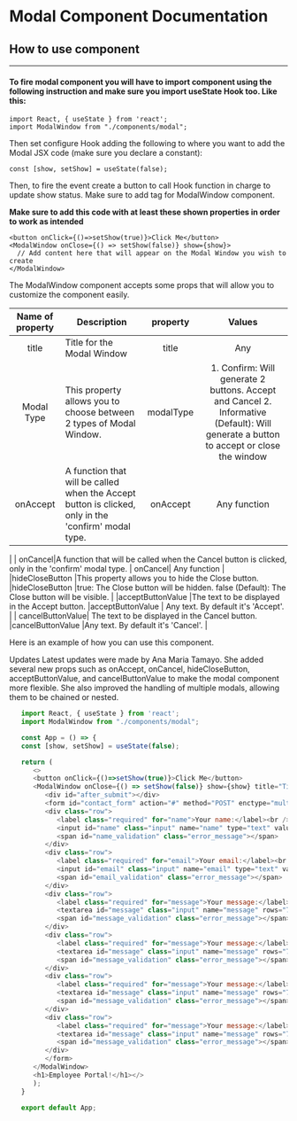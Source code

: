 # Modal Component Documentation

## How to use component
-------

#### To fire modal component you will have to import component using the following instruction and make sure you import useState Hook too. Like this:

    import React, { useState } from 'react';
    import ModalWindow from "./components/modal";

 Then set configure Hook adding the following to where you want to add the Modal JSX code (make sure you declare a constant):

    const [show, setShow] = useState(false);

 Then, to fire the event create a button to call Hook function in charge to update show status. Make sure to add tag
 for ModalWindow component.

  __Make sure to add this code with at least these shown properties in order to work as intended__
 
    <button onClick={()=>setShow(true)}>Click Me</button>
    <ModalWindow onClose={() => setShow(false)} show={show}>
      // Add content here that will appear on the Modal Window you wish to create
    </ModalWindow>

 The ModalWindow component accepts some props that will allow you to customize the component easily.

| Name of property | Description                                                         |  property |                                                                  Values                                                                 |
|:----------------:|---------------------------------------------------------------------|:---------:|:---------------------------------------------------------------------------------------------------------------------------------------:|
| title            | Title for the  Modal Window                                                | title     | Any                                                                                                                                     |
| Modal Type      | This property allows you to choose between 2 types of Modal Window. | modalType | 1. Confirm: Will generate 2 buttons. Accept and Cancel  2. Informative (Default): Will generate a button to accept or close the window  |
| onAccept |A function that will be called when the Accept button is clicked, only in the 'confirm' modal type.	 | onAccept|Any function
| 
| onCancel|A function that will be called when the Cancel button is clicked, only in the 'confirm' modal type.	 | onCancel| Any function
| 
|hideCloseButton |This property allows you to hide the Close button.	 |hideCloseButton	 |true: The Close button will be hidden. false (Default): The Close button will be visible.
| 
|acceptButtonValue |The text to be displayed in the Accept button.	|acceptButtonValue	 | Any text. By default it's 'Accept'.
| 
| cancelButtonValue| The text to be displayed in the Cancel button.	|cancelButtonValue	 |Any text. By default it's 'Cancel'.
| 



 Here is an example of how you can use this component.

 Updates
 Latest updates were made by Ana Maria Tamayo. She added several new props such as onAccept, onCancel, hideCloseButton, acceptButtonValue, and cancelButtonValue to make the modal component more flexible. She also improved the handling of multiple modals, allowing them to be chained or nested.

 
   ```javascript
      import React, { useState } from 'react';
      import ModalWindow from "./components/modal";

      const App = () => {
      const [show, setShow] = useState(false);

      return ( 
         <>
         <button onClick={()=>setShow(true)}>Click Me</button>
         <ModalWindow onClose={() => setShow(false)} show={show} title="Titulo Ventana" modalType="confirm">
            <div id="after_submit"></div>
            <form id="contact_form" action="#" method="POST" enctype="multipart/form-data">
            <div class="row">
               <label class="required" for="name">Your name:</label><br />
               <input id="name" class="input" name="name" type="text" value="" size="30" /><br />
               <span id="name_validation" class="error_message"></span>
            </div>
            <div class="row">
               <label class="required" for="email">Your email:</label><br />
               <input id="email" class="input" name="email" type="text" value="" size="30" /><br />
               <span id="email_validation" class="error_message"></span>
            </div>
            <div class="row">
               <label class="required" for="message">Your message:</label><br />
               <textarea id="message" class="input" name="message" rows="7" cols="30"></textarea><br />
               <span id="message_validation" class="error_message"></span>
            </div>
            <div class="row">
               <label class="required" for="message">Your message:</label><br />
               <textarea id="message" class="input" name="message" rows="7" cols="30"></textarea><br />
               <span id="message_validation" class="error_message"></span>
            </div>
            <div class="row">
               <label class="required" for="message">Your message:</label><br />
               <textarea id="message" class="input" name="message" rows="7" cols="30"></textarea><br />
               <span id="message_validation" class="error_message"></span>
            </div>
            <div class="row">
               <label class="required" for="message">Your message:</label><br />
               <textarea id="message" class="input" name="message" rows="7" cols="30"></textarea><br />
               <span id="message_validation" class="error_message"></span>
            </div>
            </form>
         </ModalWindow>
         <h1>Employee Portal!</h1></>
         );
      }
      
      export default App;
      